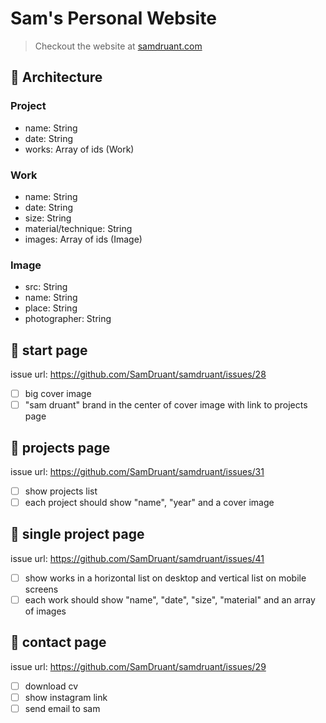 # **Sam's Personal Website**

> Checkout the website at [samdruant.com](https://www.samdruant.com/)

## 🏯 **Architecture**

### **Project**

- name: String
- date: String
- works: Array of ids (Work)

### **Work**

- name: String
- date: String
- size: String
- material/technique: String
- images: Array of ids (Image)

### **Image**

- src: String
- name: String
- place: String
- photographer: String

## 📄 **start page**

issue url: https://github.com/SamDruant/samdruant/issues/28

- [ ] big cover image
- [ ] "sam druant" brand in the center of cover image with link to projects page

## 📄 **projects page**

issue url: https://github.com/SamDruant/samdruant/issues/31

- [ ] show projects list
- [ ] each project should show "name", "year" and a cover image

## 📄 **single project page**

issue url: https://github.com/SamDruant/samdruant/issues/41

- [ ] show works in a horizontal list on desktop and vertical list on mobile screens
- [ ] each work should show "name", "date", "size", "material" and an array of images 

## 📄 **contact page**

issue url: https://github.com/SamDruant/samdruant/issues/29

- [ ] download cv
- [ ] show instagram link
- [ ] send email to sam
